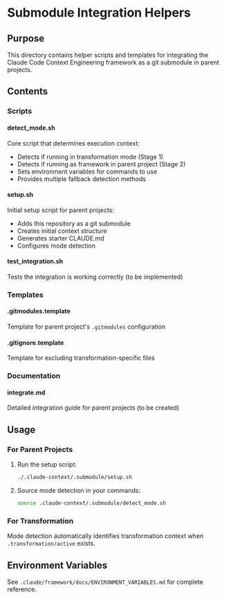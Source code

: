 # Submodule Integration Helpers

## Purpose

This directory contains helper scripts and templates for integrating the Claude Code Context Engineering framework as a git submodule in parent projects.

## Contents

### Scripts

#### detect_mode.sh
Core script that determines execution context:
- Detects if running in transformation mode (Stage 1)
- Detects if running as framework in parent project (Stage 2)
- Sets environment variables for commands to use
- Provides multiple fallback detection methods

#### setup.sh
Initial setup script for parent projects:
- Adds this repository as a git submodule
- Creates initial context structure
- Generates starter CLAUDE.md
- Configures mode detection

#### test_integration.sh
Tests the integration is working correctly (to be implemented)

### Templates

#### .gitmodules.template
Template for parent project's `.gitmodules` configuration

#### .gitignore.template
Template for excluding transformation-specific files

### Documentation

#### integrate.md
Detailed integration guide for parent projects (to be created)

## Usage

### For Parent Projects

1. Run the setup script:
   ```bash
   ./.claude-context/.submodule/setup.sh
   ```

2. Source mode detection in your commands:
   ```bash
   source .claude-context/.submodule/detect_mode.sh
   ```

### For Transformation

Mode detection automatically identifies transformation context when `.transformation/active` exists.

## Environment Variables

See `.claude/framework/docs/ENVIRONMENT_VARIABLES.md` for complete reference.